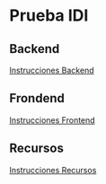 # Prueba IDI

## Backend
[Instrucciones Backend](https://github.com/WinstonR96/Prueba-IDI/blob/master/backend/readme.md)

## Frondend
[Instrucciones Frontend](https://github.com/WinstonR96/Prueba-IDI/blob/master/frontend/readme.md)

## Recursos
[Instrucciones Recursos](https://github.com/WinstonR96/Prueba-IDI/blob/master/recursos/readme.md)